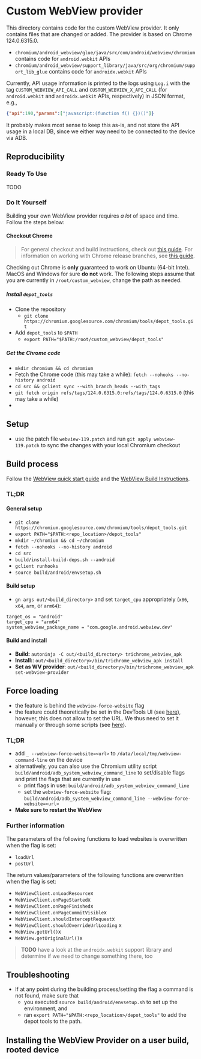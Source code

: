 # Custom WebView provider

This directory contains code for the custom WebView provider. It only contains files that are changed or added. The provider is based on Chrome 124.0.6315.0.

- `chromium/android_webview/glue/java/src/com/android/webview/chromium` contains code for `android.webkit` APIs
- `chromium/android_webview/support_library/java/src/org/chromium/support_lib_glue` contains code for `androidx.webkit` APIs

Currently, API usage information is printed to the logs using `Log.i` with the tag `CUSTOM_WEBVIEW_API_CALL` and `CUSTOM_WEBVIEW_X_API_CALL` (for `android.webkit` and `androidx.webkit` APIs, respectively) in JSON format, e.g., 

```json
{"api":190,"params":["javascript:(function f() {})()"]}
```

It probably makes most sense to keep this as-is, and not store the API usage in a local DB, since we either way need to be connected to the device via ADB.

## Reproducibility

### Ready To Use

TODO

### Do It Yourself

Building your own WebView provider requires *a lot* of space and time. Follow the steps below:

#### Checkout Chrome

> For general checkout and build instructions, check out [this guide](https://chromium.googlesource.com/chromium/src/+/HEAD/docs/android_build_instructions.md). For information on working with Chrome release branches, see [this guide](https://www.chromium.org/developers/how-tos/get-the-code/working-with-release-branches/).

Checking out Chrome is **only** guaranteed to work on Ubuntu (64-bit Intel). MacOS and Windows for sure **do not** work. The following steps assume that you are currently in `/root/custom_webview`, change the path as needed. 

##### Install `depot_tools`


- Clone the repository
  - `git clone https://chromium.googlesource.com/chromium/tools/depot_tools.git`
- Add `depot_tools` to `$PATH`
  - `export PATH="$PATH:/root/custom_webview/depot_tools"`

##### Get the Chrome code

- `mkdir chromium && cd chromium`
- Fetch the Chrome code (this may take a while): `fetch --nohooks --no-history android`
- `cd src && gclient sync --with_branch_heads --with_tags`
- `git fetch origin refs/tags/124.0.6315.0:refs/tags/124.0.6315.0` (this may take a while)
- 



## Setup

- use the patch file `webview-119.patch` and run `git apply webview-119.patch` to sync the changes with your local Chromium checkout

## Build process

Follow the [WebView quick start guide](https://chromium.googlesource.com/chromium/src/+/HEAD/android_webview/docs/quick-start.md#Start-running-an-app) and the [WebView Build Instructions](https://chromium.googlesource.com/chromium/src/+/HEAD/android_webview/docs/build-instructions.md).

### TL;DR

#### General setup 
- `git clone https://chromium.googlesource.com/chromium/tools/depot_tools.git`
- `export PATH="$PATH:<repo_location>/depot_tools"`
- `mkdir ~/chromium && cd ~/chromium`
- `fetch --nohooks --no-history android`
- `cd src`
- `build/install-build-deps.sh --android`
- `gclient runhooks`
- `source build/android/envsetup.sh`

#### Build setup
- `gn args out/<build_directory>` and set `target_cpu` appropriately (`x86`, `x64`, `arm`, or `arm64`):
```
target_os = "android"
target_cpu = "arm64"
system_webview_package_name = "com.google.android.webview.dev"
```

#### Build and install

- **Build:** `autoninja -C out/<build_directory> trichrome_webview_apk`
- **Install:**: `out/<build_directory>/bin/trichrome_webview_apk install`
- **Set as WV provider**: `out/<build_directory>/bin/trichrome_webview_apk set-webview-provider`


## Force loading

- the feature is behind the `webview-force-website` flag
- the feature could theoretically be set in the DevTools UI (see [here](https://chromium.googlesource.com/chromium/src/+/HEAD/android_webview/docs/developer-ui.md)), however, this does not allow to set the URL. We thus need to set it manually or through some scripts (see [here](https://chromium.googlesource.com/chromium/src/+/HEAD/android_webview/docs/commandline-flags.md)).

### TL;DR

- add `_ --webview-force-website=<url>` to `/data/local/tmp/webview-command-line` on the device
- alternatively, you can also use the Chromium utility script `build/android/adb_system_webview_command_line` to set/disable flags and print the flags that are currently in use
  - print flags in use: `build/android/adb_system_webview_command_line`
  - set the `webview-force-website` flag: `build/android/adb_system_webview_command_line --webview-force-website=<url>`
- **Make sure to restart the WebView**


### Further information

The parameters of the following functions to load websites is overwritten when the flag is set:

- `loadUrl`
- `postUrl`

The return values/parameters of the following functions are overwritten when the flag is set:

- `WebViewClient.onLoadResource`x
- `WebViewClient.onPageStarted`x
- `WebViewClient.onPageFinished`x
- `WebViewClient.onPageCommitVisible`x
- `WebViewClient.shouldInterceptRequest`x
- `WebViewClient.shouldOverrideUrlLoading` x
- `WebView.getUrl()`x
- `WebView.getOriginalUrl()`x

> **TODO** have a look at the `androidx.webkit` support library and determine if we need to change something there, too

## Troubleshooting

- If at any point during the building process/setting the flag a command is not found, make sure that 
  - you executed `source build/android/envsetup.sh` to set up the environment, and
  - ran `export PATH="$PATH:<repo_location>/depot_tools"` to add the depot tools to the path.


## Installing the WebView Provider on a user build, rooted device

